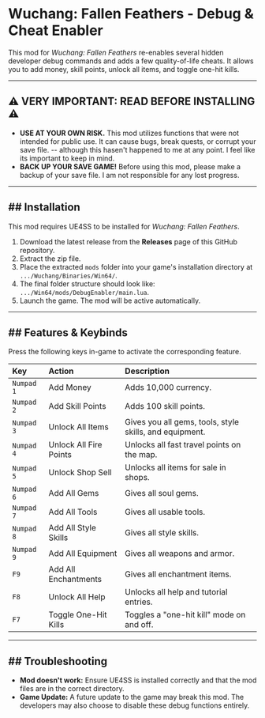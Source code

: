 # Wuchang: Fallen Feathers - Debug & Cheat Enabler

This mod for *Wuchang: Fallen Feathers* re-enables several hidden developer debug commands and adds a few quality-of-life cheats. It allows you to add money, skill points, unlock all items, and toggle one-hit kills.

***

## ⚠️ VERY IMPORTANT: READ BEFORE INSTALLING ⚠️

* **USE AT YOUR OWN RISK.** This mod utilizes functions that were not intended for public use. It can cause bugs, break quests, or corrupt your save file. -- although this hasen't happened to me at any point. I feel like its important to keep in mind.
* **BACK UP YOUR SAVE GAME!** Before using this mod, please make a backup of your save file. I am not responsible for any lost progress.
***

## ## Installation

This mod requires UE4SS to be installed for *Wuchang: Fallen Feathers*.

1.  Download the latest release from the **Releases** page of this GitHub repository.
2.  Extract the zip file.
3.  Place the extracted `mods` folder into your game's installation directory at `.../Wuchang/Binaries/Win64/`.
4.  The final folder structure should look like: `.../Win64/mods/DebugEnabler/main.lua`.
5.  Launch the game. The mod will be active automatically.

***

## ## Features & Keybinds

Press the following keys in-game to activate the corresponding feature.

| Key          | Action                 | Description                                                  |
| :----------- | :--------------------- | :----------------------------------------------------------- |
| `Numpad 1`   | Add Money              | Adds 10,000 currency.                                        |
| `Numpad 2`   | Add Skill Points       | Adds 100 skill points.                                       |
| `Numpad 3`   | Unlock All Items       | Gives you all gems, tools, style skills, and equipment.      |
| `Numpad 4`   | Unlock All Fire Points | Unlocks all fast travel points on the map.                   |
| `Numpad 5`   | Unlock Shop Sell       | Unlocks all items for sale in shops.                         |
| `Numpad 6`   | Add All Gems           | Gives all soul gems.                                         |
| `Numpad 7`   | Add All Tools          | Gives all usable tools.                                      |
| `Numpad 8`   | Add All Style Skills   | Gives all style skills.                                      |
| `Numpad 9`   | Add All Equipment      | Gives all weapons and armor.                                 |
| `F9`         | Add All Enchantments   | Gives all enchantment items.                                 |
| `F8`         | Unlock All Help        | Unlocks all help and tutorial entries.                       |
| `F7`         | Toggle One-Hit Kills   | Toggles a "one-hit kill" mode on and off.                    |

***

## ## Troubleshooting

* **Mod doesn't work:** Ensure UE4SS is installed correctly and that the mod files are in the correct directory.
* **Game Update:** A future update to the game may break this mod. The developers may also choose to disable these debug functions entirely.